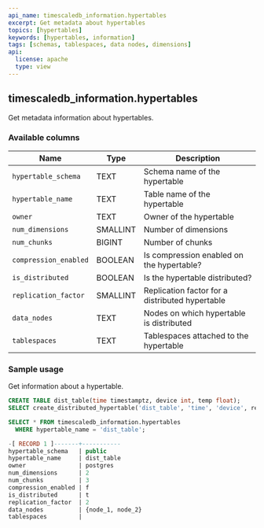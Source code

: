 ```yaml
---
api_name: timescaledb_information.hypertables
excerpt: Get metadata about hypertables
topics: [hypertables]
keywords: [hypertables, information]
tags: [schemas, tablespaces, data nodes, dimensions]
api:
  license: apache
  type: view
---
```


## timescaledb_information.hypertables

Get metadata information about hypertables.

### Available columns

|Name|Type|Description|
|---|---|---|
| `hypertable_schema` | TEXT | Schema name of the hypertable |
| `hypertable_name` | TEXT | Table name of the hypertable |
| `owner` | TEXT | Owner of the hypertable |
| `num_dimensions` | SMALLINT | Number of dimensions |
| `num_chunks` | BIGINT | Number of chunks |
| `compression_enabled` | BOOLEAN | Is compression enabled on the hypertable?|
| `is_distributed` | BOOLEAN | Is the hypertable distributed?|
| `replication_factor` | SMALLINT | Replication factor for a distributed hypertable|
| `data_nodes` | TEXT | Nodes on which hypertable is distributed|
| `tablespaces` | TEXT | Tablespaces attached to the hypertable |

### Sample usage

Get information about a hypertable.

```sql
CREATE TABLE dist_table(time timestamptz, device int, temp float);
SELECT create_distributed_hypertable('dist_table', 'time', 'device', replication_factor => 2);

SELECT * FROM timescaledb_information.hypertables
  WHERE hypertable_name = 'dist_table';

-[ RECORD 1 ]-------+-----------
hypertable_schema   | public
hypertable_name     | dist_table
owner               | postgres 
num_dimensions      | 2
num_chunks          | 3
compression_enabled | f
is_distributed      | t
replication_factor  | 2
data_nodes          | {node_1, node_2}
tablespaces         | 
```
